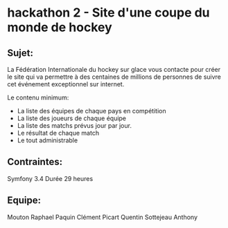 hackathon 2 - Site d'une coupe du monde de hockey
==================================================

Sujet:
------

La Fédération Internationale du hockey sur glace vous contacte pour créer le site qui va permettre à des centaines de millions de personnes de suivre cet événement exceptionnel sur internet.

Le contenu minimum:
 - La liste des équipes de chaque pays en compétition
 - La liste des joueurs de chaque équipe
 - La liste des matchs prévus jour par jour.
 - Le résultat de chaque match
 - Le tout administrable

Contraintes:
------------

Symfony 3.4
Durée 29 heures


Equipe:
-------

Mouton Raphael
Paquin Clément
Picart Quentin
Sottejeau Anthony

